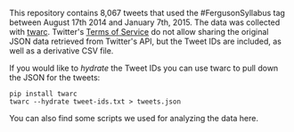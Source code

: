This repository contains 8,067 tweets that used the #FergusonSyllabus tag between August 17th 2014 and January 7th, 2015. The data was collected with [twarc](http://github.com/edsu/twarc). Twitter's [Terms of Service](https://dev.twitter.com/overview/terms/policy#6._Be_a_Good_Partner_to_Twitter) do not allow sharing the original JSON data retrieved from Twitter's API, but the Tweet IDs are included, as well as a derivative CSV file.

If you would like to *hydrate* the Tweet IDs you can use twarc to pull down the
JSON for the tweets:

    pip install twarc
    twarc --hydrate tweet-ids.txt > tweets.json

You can also find some scripts we used for analyzing the data here.
